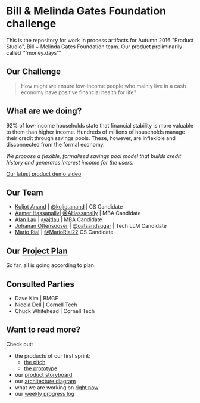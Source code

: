 # Bill & Melinda Gates Foundation challenge

This is the repository for work in process artifacts for Autumn 2016 "Product Studio", Bill + Melinda Gates Foundation team. Our product preliminarily called '''money.days'''

## Our Challenge

> How might we ensure low-income people who mainly live in a cash economy have positive financial health for life?	

## What are we doing?

92% of low-income households state that financial stability is more valuable to them than higher income. Hundreds of millions of households manage their credit through savings pools. These, however, are inflexible and disconnected from the formal economy. 

*We propose a flexible, formalised savings pool model that builds credit history and generates interest income for the users.*

[Our latest product demo video](https://vimeo.com/185554227)

## Our Team

- [Kuljot Anand](https://www.linkedin.com/in/kuljot-kj-anand-93925915) | [@kuljotanand](https://github.com/kuljotanand) | CS Candidate
- [Aamer Hassanally](https://in.linkedin.com/in/aamer-hassanally-a067ba27)| [@AHassanally](https://github.com/AHassanally) | MBA Candidate
- [Alan Lau](https://www.linkedin.com/in/ajtlau) | [@ajtlau](https://github.com/ajtlau) | MBA Candidate
- [Johanan Ottensooser](https://au.linkedin.com/in/jottensooser) | [@oatsandsugar](https://github.com/oatsandsugar) | Tech LLM Candidate
- [Mario Rial](https://www.linkedin.com/in/mariorial/en) | [@MarioRial22](https://github.com/MarioRial22) CS Candidate

## Our [Project Plan](https://docs.google.com/a/cornell.edu/spreadsheets/d/1T09RqzKAFhpwzhwkpHzgbZmC5lsfLfuER64F3gPBU5w/edit?usp=sharing)
So far, all is going according to plan.

## Consulted Parties
* Dave Kim | BMGF
* Nicola Dell | Cornell Tech
* Chuck Whitehead | Cornell Tech

## Want to read more? 

Check out:
* the products of our first sprint:
  * [the pitch](https://github.com/Cash-Economy/BMGF/blob/master/Artifacts/Pitch/Jabberwocky%205.key)
  * [the prototype](https://marvelapp.com/i19c9a)
* our [product storyboard](https://raw.githubusercontent.com/Cash-Economy/BMGF/master/Artifacts/elements/storyboard/Storyboard%20v1.jpg)
* our [architecture diagram](https://github.com/Cash-Economy/BMGF/blob/master/Artifacts/elements/Architecture%20Diagram.md)
* what we are working on [right now](https://github.com/Cash-Economy/BMGF/issues)
* our [weekly progress log](https://github.com/Cash-Economy/BMGF/blob/master/process/Weekly%20Progress%20Log.md)
